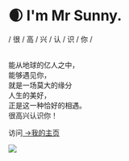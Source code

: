 
# 🌒  I'm Mr Sunny.

 / 很 / 高 / 兴 / 认 / 识 / 你 / 
 
 <br>能从地球的亿人之中，
 <br>能够遇见你，
 <br>就是一场莫大的缘分
 <br>人生的美好，
 <br>正是这一种恰好的相遇。
 <br>很高兴认识你！
 
 访问[ ->我的主页](https://mrsunny.top/)
 
 ![](https://github-readme-stats.vercel.app/api?username=yangyezhuang&show_icons=true)


